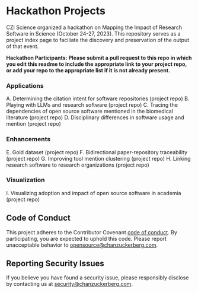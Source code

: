 # Hackathon Projects
CZI Science organized a hackathon on Mapping the Impact of Research Software in Science (October 24-27, 2023). This repository serves as a project index page to faciliate the discovery and preservation of the output of that event.

**Hackathon Participants: Please submit a pull request to this repo in which you edit this readme to include the appropriate link to your project repo, or add your repo to the appropriate list if it is not already present.**

### Applications
A. Determining the citation intent for software repositories (project repo)
B. Playing with LLMs and research software (project repo)
C. Tracing the dependencies of open source software mentioned in the biomedical literature (project repo)
D. Disciplinary differences in software usage and mention (project repo)

### Enhancements
E. Gold dataset (project repo)
F. Bidirectional paper-repository traceability (project repo)
G. Improving tool mention clustering (project repo)
H. Linking research software to research organizations (project repo)

### Visualization
I. Visualizing adoption and impact of open source software in academia (project repo)

## Code of Conduct

This project adheres to the Contributor Covenant [code of conduct](https://github.com/chanzuckerberg/.github/blob/master/CODE_OF_CONDUCT.md). By participating, you are expected to uphold this code. Please report unacceptable behavior to [opensource@chanzuckerberg.com](mailto:opensource@chanzuckerberg.com).

## Reporting Security Issues

If you believe you have found a security issue, please responsibly disclose by contacting us at [security@chanzuckerberg.com](mailto:security@chanzuckerberg.com).
